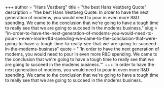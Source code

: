 +++
author = "Hans Vestberg"
title = "the best Hans Vestberg Quote"
description = "the best Hans Vestberg Quote: In order to have the next generation of modems, you would need to pour in even more R&D spending. We came to the conclusion that we're going to have a tough time to really see that we are going to succeed in the modems business."
slug = "in-order-to-have-the-next-generation-of-modems-you-would-need-to-pour-in-even-more-r&d-spending-we-came-to-the-conclusion-that-were-going-to-have-a-tough-time-to-really-see-that-we-are-going-to-succeed-in-the-modems-business"
quote = '''In order to have the next generation of modems, you would need to pour in even more R&D spending. We came to the conclusion that we're going to have a tough time to really see that we are going to succeed in the modems business.'''
+++
In order to have the next generation of modems, you would need to pour in even more R&D spending. We came to the conclusion that we're going to have a tough time to really see that we are going to succeed in the modems business.
